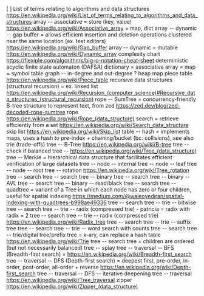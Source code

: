 [ ] List of terms relating to algorithms and data structures https://en.wikipedia.org/wiki/List_of_terms_relating_to_algorithms_and_data_structures
array -- associative = store (key, value) https://en.wikipedia.org/wiki/Associative_array = map, dict
array -- dynamic -- gap buffer = allows efficient insertion and deletion operations clustered near the same location (ex. text editors) https://en.wikipedia.org/wiki/Gap_buffer
array -- dynamic = mutable https://en.wikipedia.org/wiki/Dynamic_array
complexity chart https://flexiple.com/algorithms/big-o-notation-cheat-sheet
deterministic acyclic finite state automaton (DAFSA)
dictionary = associative array = map = symbol table
graph -- in-degree and out-degree ?
heap
map
piece table https://en.wikipedia.org/wiki/Piece_table
recursive data structures (structural recursion) = ex. linked list https://en.wikipedia.org/wiki/Recursion_(computer_science)#Recursive_data_structures_(structural_recursion)
rope -- SumTree = concurrency-friendly B-tree structure to represent text, from zed https://zed.dev/blog/zed-decoded-rope-sumtree
rope https://en.wikipedia.org/wiki/Rope_(data_structure)
search = retrieve efficiently from a set https://en.wikipedia.org/wiki/Search_data_structure
skip list https://en.wikipedia.org/wiki/Skip_list
table -- hash = implements maps, uses a hash to pre-index + chaining/bucket (bc. collisions), see also trie (trade-offs)
tree -- B-Tree https://en.wikipedia.org/wiki/B-tree
tree -- check if balanced
tree -- https://en.wikipedia.org/wiki/Tree_(data_structure)
tree -- Merkle = hierarchical data structure that facilitates efficient verification of large datasets
tree -- node -- internal
tree -- node -- leaf
tree -- node -- root
tree -- rotation https://en.wikipedia.org/wiki/Tree_rotation
tree -- search
tree -- search tree -- binary
tree -- search tree -- binary -- AVL
tree -- search tree -- binary -- read/black
tree -- search tree -- quadtree = variant of a Tree in which each node has zero or four children, useful for spatial indexing https://medium.com/@waleoyediran/spatial-indexing-with-quadtrees-b998ae49336
tree -- search tree -- trie -- bitwise
tree -- search tree -- trie -- radix (compressed trie) - patricia = radix with radix = 2
tree -- search tree -- trie -- radix (compressed trie) https://en.wikipedia.org/wiki/Radix_tree
tree -- search tree -- trie -- suffix tree
tree -- search tree -- trie -- word search with counts
tree -- search tree -- trie/digital tree/prefix tree = k-ary, can replace a hash table https://en.wikipedia.org/wiki/Trie
tree -- search tree = children are ordered (but not necessarily balanced)
tree -- splay
tree -- traversal -- BFS (Breadth-first search) = https://en.wikipedia.org/wiki/Breadth-first_search
tree -- traversal -- DFS (Depth-first search) = deepest first, pre-order, in-order, post-order, all-order + reverse https://en.wikipedia.org/wiki/Depth-first_search
tree -- traversal -- DFS -- iterative deepening
tree -- traversal https://en.wikipedia.org/wiki/Tree_traversal
zipper https://en.wikipedia.org/wiki/Zipper_(data_structure)
